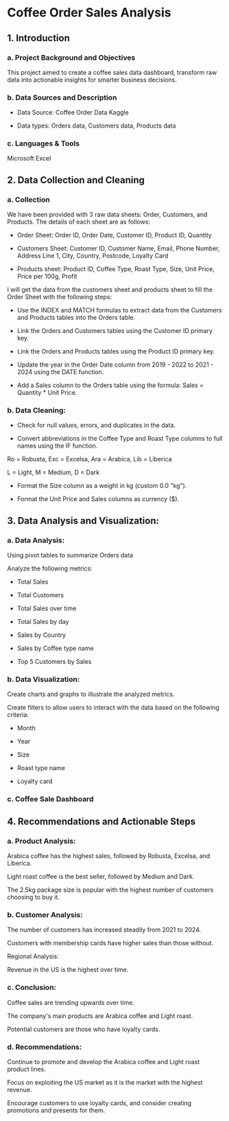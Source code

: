 # Coffee Order Sales Analysis

## 1. Introduction
### a. Project Background and Objectives
This project aimed to create a coffee sales data dashboard, transform raw data into actionable insights for smarter business decisions.

### b. Data Sources and Description
- Data Source:  Coffee Order Data Kaggle

- Data types: Orders data, Customers data, Products data

### c. Languages & Tools
Microsoft Excel

## 2. Data Collection and Cleaning
### a. Collection
We have been provided with 3 raw data sheets: Order, Customers, and Products. The details of each sheet are as follows:

- Order Sheet: Order ID, Order Date, Customer ID, Product ID, Quantity

- Customers Sheet: Customer ID, Customer Name, Email, Phone Number, Address Line 1, City, Country, Postcode, Loyalty Card

- Products sheet: Product ID, Coffee Type, Roast Type, Size, Unit Price, Price per 100g, Profit

I will get the data from the customers sheet and products sheet to fill the Order Sheet with the following steps:

- Use the INDEX and MATCH formulas to extract data from the Customers and Products tables into the Orders table.

- Link the Orders and Customers tables using the Customer ID primary key.

- Link the Orders and Products tables using the Product ID primary key.

- Update the year in the Order Date column from 2019 - 2022 to 2021 - 2024 using the DATE function.

- Add a Sales column to the Orders table using the formula: Sales = Quantity * Unit Price.

### b. Data Cleaning:
- Check for null values, errors, and duplicates in the data.

- Convert abbreviations in the Coffee Type and Roast Type columns to full names using the IF function.

Ro = Robusta, Exc = Excelsa, Ara = Arabica, Lib = Liberica

L = Light, M = Medium, D = Dark

- Format the Size column as a weight in kg (custom 0.0 "kg").

- Format the Unit Price and Sales columns as currency ($).

## 3. Data Analysis and Visualization:
### a. Data Analysis:
Using pivot tables to summarize Orders data

Analyze the following metrics:

- Total Sales

- Total Customers

- Total Sales over time

- Total Sales by day

- Sales by Country

- Sales by Coffee type name

- Top 5 Customers by Sales

### b. Data Visualization:
Create charts and graphs to illustrate the analyzed metrics.

Create filters to allow users to interact with the data based on the following criteria:

- Month

- Year

- Size

- Roast type name

- Loyalty card

### c. Coffee Sale Dashboard

## 4. Recommendations and Actionable Steps
### a. Product Analysis:
Arabica coffee has the highest sales, followed by Robusta, Excelsa, and Liberica.

Light roast coffee is the best seller, followed by Medium and Dark.

The 2.5kg package size is popular with the highest number of customers choosing to buy it.

### b. Customer Analysis:
The number of customers has increased steadily from 2021 to 2024.

Customers with membership cards have higher sales than those without.

Regional Analysis:

Revenue in the US is the highest over time.

### c. Conclusion:
Coffee sales are trending upwards over time.

The company's main products are Arabica coffee and Light roast.

Potential customers are those who have loyalty cards.

### d. Recommendations:
Continue to promote and develop the Arabica coffee and Light roast product lines.

Focus on exploiting the US market as it is the market with the highest revenue.

Encourage customers to use loyalty cards, and consider creating promotions and presents for them.
